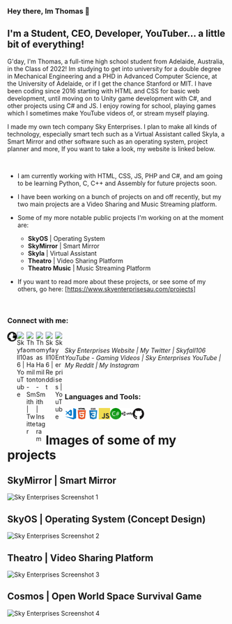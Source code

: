 ### Hey there, Im Thomas 👋

## I'm a Student, CEO, Developer, YouTuber... a little bit of everything!

G'day, I'm Thomas, a full-time high school student from Adelaide, Australia, in the Class of 2022! Im studying to get into university for a double degree in Mechanical Engineering and a PHD in Advanced Computer Science, at the University of Adelaide, or if I get the chance Stanford or MIT. I have been coding since 2016 starting with HTML and CSS for basic web development, until moving on to Unity game development with C#, and other projects using C# and JS. I enjoy rowing for school, playing games which I sometimes make YouTube videos of, or stream myself playing.

I made my own tech company Sky Enterprises. I plan to make all kinds of technology, especially smart tech such as a Virtual Assistant called Skyla, a Smart Mirror and other software such as an operating system, project planner and more, If you want to take a look, my website is linked below.

<br>

- I am currently working with HTML, CSS, JS, PHP and C#, and am going to be learning Python, C, C++ and Assembly for future projects soon.
- I have been working on a bunch of projects on and off recently, but my two main projects are a Video Sharing and Music Streaming platform.
- Some of my more notable public projects I'm working on at the moment are:

  - **SkyOS** | Operating System
  - **SkyMirror** | Smart Mirror
  - **Skyla** | Virtual Assistant
  - **Theatro** | Video Sharing Platform
  - **Theatro Music** | Music Streaming Platform
  
 - If you want to read more about these projects, or see some of my others, go here: [https://www.skyenterprisesau.com/projects]
  
<br>

### Connect with me:

[<img align="left" alt="skyenterprisesau.com" width="22px" src="https://raw.githubusercontent.com/iconic/open-iconic/master/svg/globe.svg" />][website]
[<img align="left" alt="Skyfall106 | YouTube" width="22px" src="https://cdn.jsdelivr.net/npm/simple-icons@v3/icons/youtube.svg" />][youtube2]
[<img align="left" alt="Thomas Hamilton-Smith | Twitter" width="22px" src="https://cdn.jsdelivr.net/npm/simple-icons@v3/icons/twitter.svg" />][twitter]
[<img align="left" alt="Thomas Hamilton-Smith | Instagram" width="22px" src="https://cdn.jsdelivr.net/npm/simple-icons@v3/icons/instagram.svg" />][instagram]
[<img align="left" alt="Skyfall106 | Reddit" width="22px" src="https://cdn.jsdelivr.net/npm/simple-icons@v3/icons/reddit.svg" />][reddit]
[<img align="left" alt="Sky Enterprises | YouTube" width="22px" src="https://cdn.jsdelivr.net/npm/simple-icons@v3/icons/youtube.svg" />][youtube1]
<br><br>
 *Sky Enterprises Website | My Twitter | Skyfall106 YouTube - Gaming Videos | Sky Enterprises YouTube | My Reddit | My Instagram*

<br>

### Languages and Tools:

<img align="left" alt="Visual Studio Code" width="26px" src="https://raw.githubusercontent.com/github/explore/80688e429a7d4ef2fca1e82350fe8e3517d3494d/topics/visual-studio-code/visual-studio-code.png" />
<img align="left" alt="HTML5" width="26px" src="https://raw.githubusercontent.com/github/explore/80688e429a7d4ef2fca1e82350fe8e3517d3494d/topics/html/html.png" />
<img align="left" alt="CSS3" width="26px" src="https://raw.githubusercontent.com/github/explore/80688e429a7d4ef2fca1e82350fe8e3517d3494d/topics/css/css.png" />
<img align="left" alt="JavaScript" width="26px" src="https://raw.githubusercontent.com/github/explore/80688e429a7d4ef2fca1e82350fe8e3517d3494d/topics/javascript/javascript.png" />
<img align="left" alt="C#" width="26px" src="https://raw.githubusercontent.com/github/explore/80688e429a7d4ef2fca1e82350fe8e3517d3494d/topics/csharp/csharp.png">
<img align="left" alt="Unity" width="26px" src="https://raw.githubusercontent.com/github/explore/80688e429a7d4ef2fca1e82350fe8e3517d3494d/topics/unity/unity.png">
<img align="left" alt="GitHub" width="26px" src="https://raw.githubusercontent.com/github/explore/78df643247d429f6cc873026c0622819ad797942/topics/github/github.png" />

<br>

# Images of some of my projects

## SkyMirror | Smart Mirror
![Sky Enterprises Screenshot 1](https://www.skyenterprisesau.com/images/skymirror/SkyMirror-DetailedView.png)

## SkyOS | Operating System (Concept Design)
![Sky Enterprises Screenshot 2](https://www.skyenterprisesau.com/images/skyos-pc/SkyOS-PC-Desktop.jpg)

## Theatro | Video Sharing Platform
![Sky Enterprises Screenshot 3](https://www.skyenterprisesau.com/images/theatro.jpg)

## Cosmos | Open World Space Survival Game
![Sky Enterprises Screenshot 4](https://www.skyenterprisesau.com/images/gamedev/Cosmos-Screenshot-1.jpg)

[website]: https://www.skyenterprisesau.com/
[youtube2]: https://www.youtube.com/channel/UCaOCX_0pySvmQdSXlgDU8yg/
[twitter]: https://twitter.com/thamiltonsmith1
[instagram]: https://www.instagram.com/thomashamiltonsmith/
[reddit]: https://www.reddit.com/user/Skyfall106
[youtube1]: https://www.youtube.com/user/skyfall106

[projects]: https://www.skyenterprisesau.com/projects
